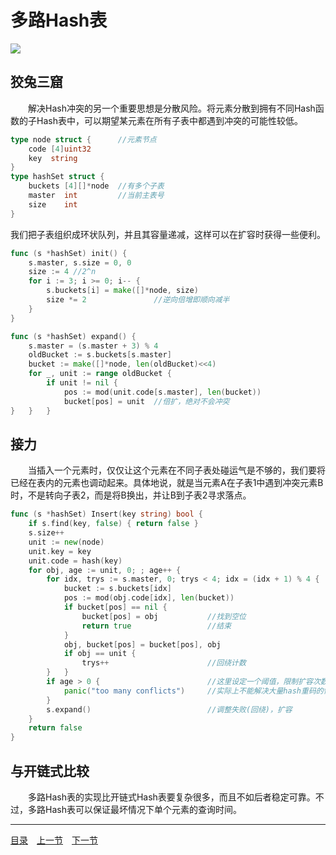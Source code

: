 # 多路Hash表
![](images/CuckooHT.png)

## 狡兔三窟
　　解决Hash冲突的另一个重要思想是分散风险。将元素分散到拥有不同Hash函数的子Hash表中，可以期望某元素在所有子表中都遇到冲突的可能性较低。
```go
type node struct {      //元素节点
    code [4]uint32
    key  string
}
type hashSet struct {
    buckets [4][]*node  //有多个子表
    master  int         //当前主表号
    size    int
}
```
我们把子表组织成环状队列，并且其容量递减，这样可以在扩容时获得一些便利。
```go
func (s *hashSet) init() {
    s.master, s.size = 0, 0
    size := 4 //2^n
    for i := 3; i >= 0; i-- {
        s.buckets[i] = make([]*node, size)
        size *= 2               //逆向倍增即顺向减半
    }
}

func (s *hashSet) expand() {
    s.master = (s.master + 3) % 4
    oldBucket := s.buckets[s.master]
    bucket := make([]*node, len(oldBucket)<<4)
    for _, unit := range oldBucket {
        if unit != nil {
            pos := mod(unit.code[s.master], len(bucket))
            bucket[pos] = unit  //倍扩，绝对不会冲突
}   }   }
```

## 接力
　　当插入一个元素时，仅仅让这个元素在不同子表处碰运气是不够的，我们要将已经在表内的元素也调动起来。具体地说，就是当元素A在子表1中遇到冲突元素B时，不是转向子表2，而是将B换出，并让B到子表2寻求落点。
```go
func (s *hashSet) Insert(key string) bool {
    if s.find(key, false) { return false }
    s.size++
    unit := new(node)
    unit.key = key
    unit.code = hash(key)
    for obj, age := unit, 0; ; age++ {
        for idx, trys := s.master, 0; trys < 4; idx = (idx + 1) % 4 {
            bucket := s.buckets[idx]
            pos := mod(obj.code[idx], len(bucket))
            if bucket[pos] == nil {
                bucket[pos] = obj           //找到空位
                return true                 //结束
            }
            obj, bucket[pos] = bucket[pos], obj
            if obj == unit {
                trys++                      //回绕计数
        }   }
        if age > 0 {                        //这里设定一个阈值，限制扩容次数
            panic("too many conflicts")     //实际上不能解决大量hash重码的情况，最坏情况只能报错
        }
        s.expand()                          //调整失败(回绕)，扩容
    }
    return false
}
```

## 与开链式比较
　　多路Hash表的实现比开链式Hash表要复杂很多，而且不如后者稳定可靠。不过，多路Hash表可以保证最坏情况下单个元素的查询时间。

---
[目录](../README.md)　[上一节](3A.md)　[下一节](3C.md)
